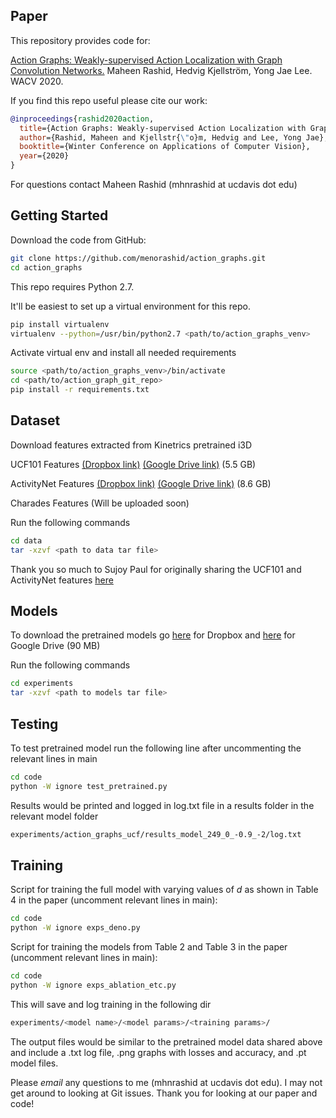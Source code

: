## Paper
This repository provides code for:

[Action Graphs: Weakly-supervised Action Localization with Graph Convolution Networks.](https://arxiv.org/abs/2002.01449) Maheen Rashid, Hedvig Kjellström, Yong Jae Lee. WACV 2020.

If you find this repo useful please cite our work:
```bib
@inproceedings{rashid2020action,
  title={Action Graphs: Weakly-supervised Action Localization with Graph Convolution Networks},
  author={Rashid, Maheen and Kjellstr{\"o}m, Hedvig and Lee, Yong Jae},
  booktitle={Winter Conference on Applications of Computer Vision},
  year={2020}
}
```
For questions contact Maheen Rashid (mhnrashid at ucdavis dot edu)

## Getting Started

Download the code from GitHub:
```bash
git clone https://github.com/menorashid/action_graphs.git
cd action_graphs
```

This repo requires Python 2.7. 

It'll be easiest to set up a virtual environment for this repo. 
```bash
pip install virtualenv
virtualenv --python=/usr/bin/python2.7 <path/to/action_graphs_venv>
```

Activate virtual env and install all needed requirements
```bash
source <path/to/action_graphs_venv>/bin/activate
cd <path/to/action_graph_git_repo>
pip install -r requirements.txt
```

## Dataset
Download features extracted from Kinetrics pretrained i3D 

UCF101 Features [(Dropbox link)](https://www.dropbox.com/s/cjkfpq6n6l0zan4/i3d_features.tar.gz) [(Google Drive link)](https://drive.google.com/a/ucdavis.edu/uc?id=1TcrnAoW6BBOYsi9wnIxUnkAk4d_YlBkc&export=download) (5.5 GB)

ActivityNet Features [(Dropbox link)](https://www.dropbox.com/s/8oejezm0dvzoxyw/activitynet_i3d.tar.gz) [(Google Drive link)](https://drive.google.com/a/ucdavis.edu/uc?id=1Xgiqp9wu01IK95MOtLEC4k-VO6JPewDg&export=download) (8.6 GB)

Charades Features (Will be uploaded soon)

Run the following commands
```bash
cd data
tar -xzvf <path to data tar file>
```

Thank you so much to Sujoy Paul for originally sharing the UCF101 and ActivityNet features [here](https://github.com/sujoyp/wtalc-pytorch)

## Models
To download the pretrained models go [here](https://www.dropbox.com/s/eoz0946ifeac1wd/action_graphs.tar.gz) for Dropbox and [here](https://drive.google.com/a/ucdavis.edu/uc?id=1ziTjwsQQU1sVUFHQ3g7i0XKsngS68Av-&export=download) for Google Drive (90 MB)

Run the following commands
```bash
cd experiments
tar -xzvf <path to models tar file>
```

## Testing
To test pretrained model run the following line after uncommenting the relevant lines in main
```bash
cd code
python -W ignore test_pretrained.py
```

Results would be printed and logged in log.txt file in a results folder in the relevant model folder
```bash
experiments/action_graphs_ucf/results_model_249_0_-0.9_-2/log.txt
```

## Training
Script for training the full model with varying values of *d* as shown in Table 4 in the paper (uncomment relevant lines in main):
```bash
cd code
python -W ignore exps_deno.py
```
Script for training the models from Table 2 and Table 3 in the paper (uncomment relevant lines in main):
```bash
cd code
python -W ignore exps_ablation_etc.py
```

This will save and log training in the following dir
```bash
experiments/<model name>/<model params>/<training params>/
```

The output files would be similar to the pretrained model data shared above and include a .txt log file, .png graphs with losses and accuracy, and .pt model files. 

Please *email* any questions to me (mhnrashid at ucdavis dot edu). I may not get around to looking at Git issues. Thank you for looking at our paper and code! 
